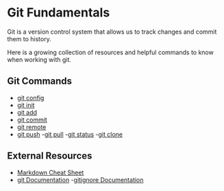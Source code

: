 # Git Fundamentals

Git is a version control system that allows us to track changes and commit them to history.

Here is a growing collection of resources and helpful commands to know when working with git.

## Git Commands
- [git config](./commands/Config.md)
- [git init](./commands/Init.md)
- [git add](./commands/add.md)
- [git commit](./commands/Commit.md)
- [git remote](./commands/remote.md)
- [git push](./commands/push.md)
-[git pull](./commands/pull.md)
-[git status](./commands/status.md)
-[git clone](./commands/clone.md)

## External Resources
- [Markdown Cheat Sheet](https://www.markdownguide.org/cheat-sheet/)
- [git Documentation](https://git-scm.com/docs/)
-[gitignore Documentation](https://git-scm.com/book/en/v2/Git-Branching-Branches-in-a-Nutshell)